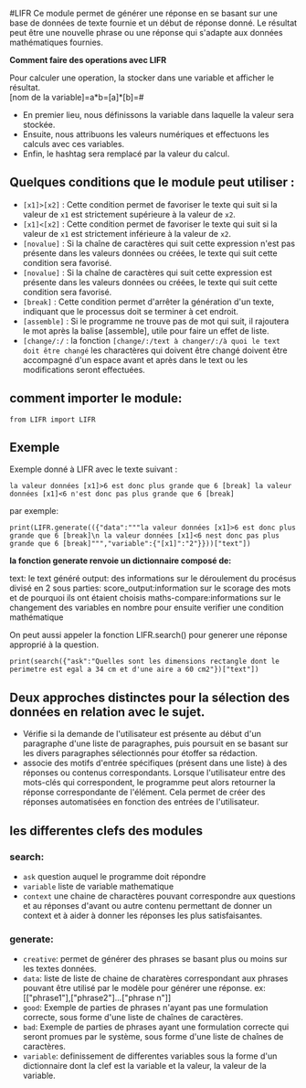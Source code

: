 #LIFR
Ce module permet de générer une réponse en se basant sur une base de données de texte fournie et un début de réponse donné. Le résultat peut être une nouvelle phrase ou une réponse qui s'adapte aux données mathématiques fournies.


<p><b>Comment faire des operations avec LIFR</b></p>
Pour calculer une operation, la stocker dans une variable et afficher le résultat.<br>
[nom de la variable]=a*b=[a]*[b]=#

- En premier lieu, nous définissons la variable dans laquelle la valeur sera stockée. 
- Ensuite, nous attribuons les valeurs numériques et effectuons les calculs avec ces variables. 
- Enfin, le hashtag sera remplacé par la valeur du calcul.

## Quelques conditions que le module peut utiliser :
- `[x1]>[x2]` : Cette condition permet de favoriser le texte qui suit si la valeur de `x1` est strictement supérieure à la valeur de `x2`.
- `[x1]<[x2]` : Cette condition permet de favoriser le texte qui suit si la valeur de `x1` est strictement inférieure à la valeur de `x2`.
- `[novalue]` : Si la chaîne de caractères qui suit cette expression n'est pas présente dans les valeurs données ou créées, le texte qui suit cette condition sera favorisé.
- `[novalue]` : Si la chaîne de caractères qui suit cette expression est présente dans les valeurs données ou créées, le texte qui suit cette condition sera favorisé.
- `[break]` : Cette condition permet d'arrêter la génération d'un texte, indiquant que le processus doit se terminer à cet endroit.
- `[assemble]` : Si le programme ne trouve pas de mot qui suit, il rajoutera le mot après la balise [assemble], utile pour faire un effet de liste. 
- `[change/:/` : la fonction `[change/:/text à changer/:/à quoi le text doit être changé` les charactères qui doivent être changé doivent être accompagné d'un espace avant et après dans le text ou les modifications seront effectuées.

## comment importer le module:
`from LIFR import LIFR`


## Exemple
Exemple donné à LIFR avec le texte suivant :

```la valeur données [x1]>6 est donc plus grande que 6 [break] la valeur données [x1]<6 n'est donc pas plus grande que 6 [break]```

<p>par exemple:</p>

```print(LIFR.generate(({"data":"""la valeur données [x1]>6 est donc plus grande que 6 [break]\n la valeur données [x1]<6 nest donc pas plus grande que 6 [break]""","variable":{"[x1]":"2"}}))["text"])```

<p><b>la fonction generate renvoie un dictionnaire composé de:</b></p>
	text: le text généré 
	output: des informations sur le déroulement du procésus
			divisé en 2 sous parties:
				score_output:information sur le scorage des mots et de pourquoi ils ont étaient choisis
				maths-compare:informations sur le changement des variables en nombre pour ensuite verifier une condition mathématique



On peut aussi appeler la fonction LIFR.search() pour generer une réponse approprié à la question.

```print(search({"ask":"Quelles sont les dimensions rectangle dont le perimetre est egal a 34 cm et d'une aire a 60 cm2"})["text"])```

## Deux approches distinctes pour la sélection des données en relation avec le sujet.
- Vérifie si la demande de l'utilisateur est présente au début d'un paragraphe d'une liste de paragraphes, puis poursuit en se basant sur les divers paragraphes sélectionnés pour étoffer sa rédaction.	
- associe des motifs d'entrée spécifiques (présent dans une liste) à des réponses ou contenus correspondants. Lorsque l'utilisateur entre des mots-clés qui correspondent, le programme peut alors retourner la réponse correspondante de l'élément. Cela permet de créer des réponses automatisées en fonction des entrées de l'utilisateur.



## les differentes clefs des modules
### search:
- `ask` question auquel le programme doit répondre
- `variable` liste de variable mathematique
- `context` une chaine de charactères pouvant correspondre aux questions et au réponses d'avant ou autre contenu permettant de donner un context et à aider à donner les réponses les plus satisfaisantes. 

### generate:
- `creative`: permet de générer des phrases se basant plus ou moins sur les textes données.
- `data`: liste de liste de chaine de charatères correspondant aux phrases pouvant être utilisé par le modèle pour générer une réponse. ex:[["phrase1"],["phrase2"]...["phrase n"]]
- `good`: Exemple de parties de phrases n'ayant pas une formulation correcte, sous forme d'une liste de chaînes de caractères.
- `bad`: Exemple de parties de phrases ayant une formulation correcte qui seront promues par le système, sous forme d'une liste de chaînes de caractères.
- `variable`: definissement de differentes variables sous la forme d'un dictionnaire dont la clef est la variable et la valeur, la valeur de la variable.
